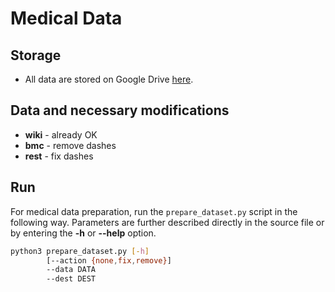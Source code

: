 # Medical Data
## Storage
* All data are stored on Google Drive [here](https://drive.google.com/drive/folders/1GmKSN_fxVYphm3LymOJvIsS-XOBw_19T?usp=sharing).

## Data and necessary modifications
* **wiki** - already OK
* **bmc**  - remove dashes
* **rest** - fix dashes

## Run
For medical data preparation, run the `prepare_dataset.py` script in the following way. Parameters are further described directly in the source file or by entering the **-h** or **--help** option.
```bash
python3 prepare_dataset.py [-h] 
        [--action {none,fix,remove}] 
        --data DATA 
        --dest DEST
```